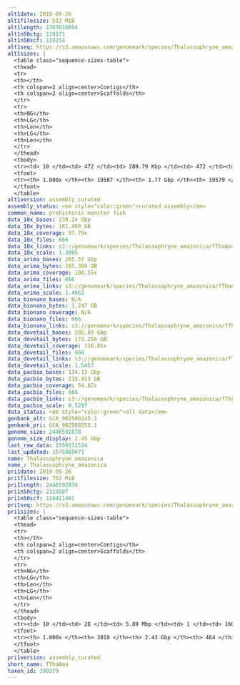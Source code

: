 ```yaml
---
alt1date: 2019-09-26
alt1filesize: 513 MiB
alt1length: 1767810094
alt1n50ctg: 119171
alt1n50scf: 119214
alt1seq: https://s3.amazonaws.com/genomeark/species/Thalassophryne_amazonica/fThaAma1/assembly_curated/fThaAma1.alt.cur.20190926.fasta.gz
alt1sizes: |
  <table class="sequence-sizes-table">
  <thead>
  <tr>
  <th></th>
  <th colspan=2 align=center>Contigs</th>
  <th colspan=2 align=center>Scaffolds</th>
  </tr>
  <tr>
  <th>NG</th>
  <th>LG</th>
  <th>Len</th>
  <th>LG</th>
  <th>Len</th>
  </tr>
  </thead>
  <tbody>
  <tr><td> 10 </td><td> 472 </td><td> 289.79 Kbp </td><td> 472 </td><td> 290.22 Kbp </td></tr>  <tr><td> 20 </td><td> 1186 </td><td> 215.72 Kbp </td><td> 1185 </td><td> 215.72 Kbp </td></tr>  <tr><td> 30 </td><td> 2106 </td><td> 172.80 Kbp </td><td> 2105 </td><td> 172.80 Kbp </td></tr>  <tr><td> 40 </td><td> 3236 </td><td> 142.47 Kbp </td><td> 3234 </td><td> 142.48 Kbp </td></tr>  <tr style="background-color:#cccccc;"><td> 50 </td><td> 4594 </td><td> 119.17 Kbp </td><td> 4593 </td><td> 119.21 Kbp </td></tr>  <tr><td> 60 </td><td> 6225 </td><td> 98.75 Kbp </td><td> 6224 </td><td> 98.76 Kbp </td></tr>  <tr><td> 70 </td><td> 8197 </td><td> 81.00 Kbp </td><td> 8195 </td><td> 81.02 Kbp </td></tr>  <tr><td> 80 </td><td> 10646 </td><td> 63.97 Kbp </td><td> 10643 </td><td> 63.98 Kbp </td></tr>  <tr><td> 90 </td><td> 13875 </td><td> 46.24 Kbp </td><td> 13872 </td><td> 46.25 Kbp </td></tr>  <tr><td> 100 </td><td> 19586 </td><td> 193  bp </td><td> 19578 </td><td> 193  bp </td></tr>  </tbody>
  <tfoot>
  <tr><th> 1.000x </th><th> 19587 </th><th> 1.77 Gbp </th><th> 19579 </th><th> 1.77 Gbp </th></tr>
  </tfoot>
  </table>
alt1version: assembly_curated
assembly_status: <em style="color:green">curated assembly</em>
common_name: prehistoric monster fish
data_10x_bases: 239.24 Gbp
data_10x_bytes: 161.400 GB
data_10x_coverage: 97.79x
data_10x_files: 666
data_10x_links: s3://genomeark/species/Thalassophryne_amazonica/fThaAma1/genomic_data/10x/<br>
data_10x_scale: 1.3805
data_arima_bases: 265.57 Gbp
data_arima_bytes: 165.309 GB
data_arima_coverage: 108.55x
data_arima_files: 666
data_arima_links: s3://genomeark/species/Thalassophryne_amazonica/fThaAma1/genomic_data/arima/<br>
data_arima_scale: 1.4962
data_bionano_bases: N/A
data_bionano_bytes: 1.247 GB
data_bionano_coverage: N/A
data_bionano_files: 666
data_bionano_links: s3://genomeark/species/Thalassophryne_amazonica/fThaAma1/genomic_data/bionano/<br>
data_dovetail_bases: 285.89 Gbp
data_dovetail_bytes: 172.258 GB
data_dovetail_coverage: 116.85x
data_dovetail_files: 666
data_dovetail_links: s3://genomeark/species/Thalassophryne_amazonica/fThaAma1/genomic_data/dovetail/<br>
data_dovetail_scale: 1.5457
data_pacbio_bases: 134.13 Gbp
data_pacbio_bytes: 235.823 GB
data_pacbio_coverage: 54.82x
data_pacbio_files: 666
data_pacbio_links: s3://genomeark/species/Thalassophryne_amazonica/fThaAma1/genomic_data/pacbio/<br>
data_pacbio_scale: 0.5297
data_status: <em style="color:green">all data</em>
genbank_alt: GCA_902500245.1
genbank_pri: GCA_902500255.1
genome_size: 2446592878
genome_size_display: 2.45 Gbp
last_raw_data: 1559331534
last_updated: 1575989671
name: Thalassophryne amazonica
name_: Thalassophryne_amazonica
pri1date: 2019-09-26
pri1filesize: 702 MiB
pri1length: 2446592878
pri1n50ctg: 2319587
pri1n50scf: 118421481
pri1seq: https://s3.amazonaws.com/genomeark/species/Thalassophryne_amazonica/fThaAma1/assembly_curated/fThaAma1.pri.cur.20190926.fasta.gz
pri1sizes: |
  <table class="sequence-sizes-table">
  <thead>
  <tr>
  <th></th>
  <th colspan=2 align=center>Contigs</th>
  <th colspan=2 align=center>Scaffolds</th>
  </tr>
  <tr>
  <th>NG</th>
  <th>LG</th>
  <th>Len</th>
  <th>LG</th>
  <th>Len</th>
  </tr>
  </thead>
  <tbody>
  <tr><td> 10 </td><td> 28 </td><td> 5.89 Mbp </td><td> 1 </td><td> 160.46 Mbp </td></tr>  <tr><td> 20 </td><td> 76 </td><td> 4.41 Mbp </td><td> 3 </td><td> 146.42 Mbp </td></tr>  <tr><td> 30 </td><td> 138 </td><td> 3.51 Mbp </td><td> 4 </td><td> 133.90 Mbp </td></tr>  <tr><td> 40 </td><td> 215 </td><td> 2.83 Mbp </td><td> 6 </td><td> 122.56 Mbp </td></tr>  <tr style="background-color:#cccccc;"><td> 50 </td><td> 310 </td><td style="background-color:#88ff88;"> 2.32 Mbp </td><td> 8 </td><td style="background-color:#88ff88;"> 118.42 Mbp </td></tr>  <tr><td> 60 </td><td> 434 </td><td> 1.67 Mbp </td><td> 10 </td><td> 117.38 Mbp </td></tr>  <tr><td> 70 </td><td> 607 </td><td> 1.18 Mbp </td><td> 13 </td><td> 99.27 Mbp </td></tr>  <tr><td> 80 </td><td> 864 </td><td> 0.78 Mbp </td><td> 15 </td><td> 92.12 Mbp </td></tr>  <tr><td> 90 </td><td> 1284 </td><td> 401.77 Kbp </td><td> 18 </td><td> 72.82 Mbp </td></tr>  <tr><td> 100 </td><td> 3017 </td><td> 40  bp </td><td> 463 </td><td> 890  bp </td></tr>  </tbody>
  <tfoot>
  <tr><th> 1.000x </th><th> 3018 </th><th> 2.43 Gbp </th><th> 464 </th><th> 2.45 Gbp </th></tr>
  </tfoot>
  </table>
pri1version: assembly_curated
short_name: fThaAma
taxon_id: 390379
---
```

